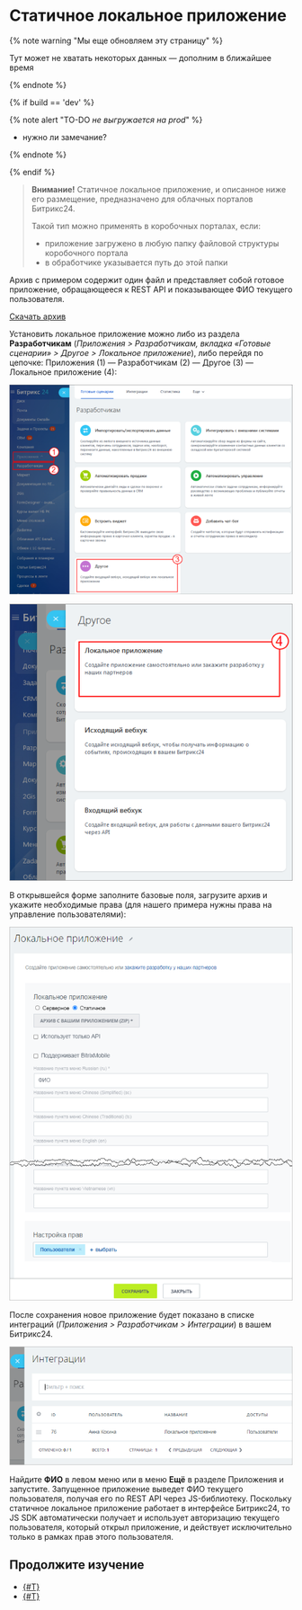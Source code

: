 # Статичное локальное приложение

{% note warning "Мы еще обновляем эту страницу" %}

Тут может не хватать некоторых данных — дополним в ближайшее время

{% endnote %}

{% if build == 'dev' %}

{% note alert "TO-DO _не выгружается на prod_" %}

- нужно ли замечание?

{% endnote %}

{% endif %}

> **Внимание!** Статичное локальное приложение, и описанное ниже его размещение, предназначено для облачных порталов Битрикс24.
> 
> Такой тип можно применять в коробочных порталах, если:
> - приложение загружено в любую папку файловой структуры коробочного портала
> - в обработчике указывается путь до этой папки

Архив с примером содержит один файл и представляет собой готовое приложение, обращающееся к REST API и показывающее ФИО текущего пользователя.

[Скачать архив](https://dev.1c-bitrix.ru/docs/marketplace-and-apps24/index.html.zip)

Установить локальное приложение можно либо из раздела **Разработчикам** (*Приложения > Разработчикам, вкладка «Готовые сценарии» > Другое > Локальное приложение*), либо перейдя по цепочке: Приложения (1) — Разработчикам (2) — Другое (3) — Локальное приложение (4):

![Добавление приложения](./_images/local_add_sm.png)

![](./_images/local_add_4.png)

В открывшейся форме заполните базовые поля, загрузите архив и укажите необходимые права (для нашего примера нужны права на управление пользователями):

![Форма добавления приложения](./_images/static-local-added_new.png)

После сохранения новое приложение будет показано в списке интеграций (*Приложения > Разработчикам > Интеграции*) в вашем Битрикс24.

![Список интеграций](./_images/static-local-added_list.png) 

Найдите **ФИО** в левом меню или в меню **Ещё** в разделе Приложения и запустите. Запущенное приложение выведет ФИО текущего пользователя, получая его по REST API через JS-библиотеку. Поскольку статичное локальное приложение работает в интерфейсе Битрикс24, то JS SDK автоматически получает и использует авторизацию текущего пользователя, который открыл приложение, и действует исключительно только в рамках прав этого пользователя. 

## Продолжите изучение

- [{#T}](serverside-local-app-with-ui.md)
- [{#T}](serverside-local-app-with-no-ui.md)
